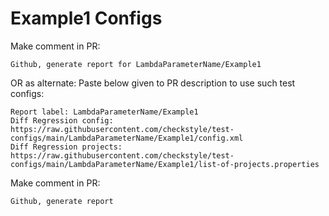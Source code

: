 # Example1 Configs
Make comment in PR:
```
Github, generate report for LambdaParameterName/Example1
```
OR as alternate:
Paste below given to PR description to use such test configs:
```
Report label: LambdaParameterName/Example1
Diff Regression config: https://raw.githubusercontent.com/checkstyle/test-configs/main/LambdaParameterName/Example1/config.xml
Diff Regression projects: https://raw.githubusercontent.com/checkstyle/test-configs/main/LambdaParameterName/Example1/list-of-projects.properties
```
Make comment in PR:
```
Github, generate report
```
